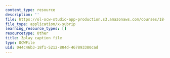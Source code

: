 ```yaml
---
content_type: resource
description: ''
file: https://ol-ocw-studio-app-production.s3.amazonaws.com/courses/18-02-multivariable-calculus-fall-2007/044c46b318f15212804d467893380cad_tYdoS0tkAHA.vtt
file_type: application/x-subrip
learning_resource_types: []
resourcetype: Other
title: 3play caption file
type: OCWFile
uid: 044c46b3-18f1-5212-804d-467893380cad
---
```

